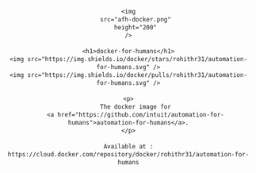 <div align="center">

    <img
        src="afh-docker.png"
        height="200"
    />

    <h1>docker-for-humans</h1>
    <img src="https://img.shields.io/docker/stars/rohithr31/automation-for-humans.svg" />
    <img src="https://img.shields.io/docker/pulls/rohithr31/automation-for-humans.svg" />

    <p>
        The docker image for
        <a href="https://github.com/intuit/automation-for-humans">automation-for-humans</a>.
    </p>

    Available at : https://cloud.docker.com/repository/docker/rohithr31/automation-for-humans

</div>
